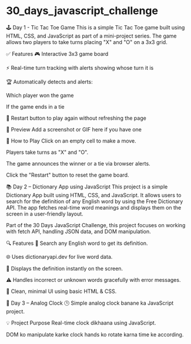 # 30_days_javascript_challenge

🕹️ Day 1 - Tic Tac Toe Game
This is a simple Tic Tac Toe game built using HTML, CSS, and JavaScript as part of a mini-project series. The game allows two players to take turns placing "X" and "O" on a 3x3 grid.

✅ Features
🎮 Interactive 3x3 game board

⚡ Real-time turn tracking with alerts showing whose turn it is

🏆 Automatically detects and alerts:

Which player won the game

If the game ends in a tie

🔁 Restart button to play again without refreshing the page

📸 Preview
Add a screenshot or GIF here if you have one

🚀 How to Play
Click on an empty cell to make a move.

Players take turns as "X" and "O".

The game announces the winner or a tie via browser alerts.

Click the "Restart" button to reset the game board.







📚 Day 2 – Dictionary App using JavaScript
This project is a simple Dictionary App built using HTML, CSS, and JavaScript. It allows users to search for the definition of any English word by using the Free Dictionary API. The app fetches real-time word meanings and displays them on the screen in a user-friendly layout.

Part of the 30 Days JavaScript Challenge, this project focuses on working with fetch API, handling JSON data, and DOM manipulation.

🔍 Features
📖 Search any English word to get its definition.

🌐 Uses dictionaryapi.dev for live word data.

🧾 Displays the definition instantly on the screen.

⚠️ Handles incorrect or unknown words gracefully with error messages.

📱 Clean, minimal UI using basic HTML & CSS.



📅 Day 3 – Analog Clock 🕒
Simple analog clock banane ka JavaScript project.

💡 Project Purpose
Real-time clock dikhaana using JavaScript.

DOM ko manipulate karke clock hands ko rotate karna time ke according.

